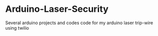 # Arduino-Laser-Security
Several arduino projects and codes
code for my arduino laser trip-wire using twilio
